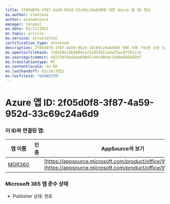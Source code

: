 ```yaml
---
title: 2f05d0f8-3f87-4a59-952d-33c69c24a6d9에 대한 Azure 앱 ID 정보
ms.author: elmalova
author: elenamalova
manager: tonybal
ms.date: 03/12/2022
ms.topic: article
ms.service: attestation
certification_type: attested
description: 2f05d0f8-3f87-4a59-952d-33c69c24a6d9에 대해 사용 가능한 모든 보안 및 규정 준수 정보입니다.
ms.openlocfilehash: 73d350c1364699ce21295fb11e4e25ac07781ccb
ms.sourcegitcommit: 4d215076edbae690d7c44cd05dc15d0a495b82bf
ms.translationtype: MT
ms.contentlocale: ko-KR
ms.lasthandoff: 03/14/2022
ms.locfileid: "63465270"
---
```

# <a name="azure-app-id-2f05d0f8-3f87-4a59-952d-33c69c24a6d9"></a>Azure 앱 ID: 2f05d0f8-3f87-4a59-952d-33c69c24a6d9


### <a name="apps-associated-with-this-id"></a>이 ID와 연결된 앱:
| **앱 이름** | **인증** | **AppSource의 보기** |
|--------------|---------------|-----------------------|
| [MGR360](../forward/WA200003329) |  | [https://appsource.microsoft.com/product/office/WA200003329](https://appsource.microsoft.com/product/office/WA200003329) |

### <a name="microsoft-365-app-compliance-status"></a>Microsoft 365 앱 준수 상태
- Publisher 상태: 완료
